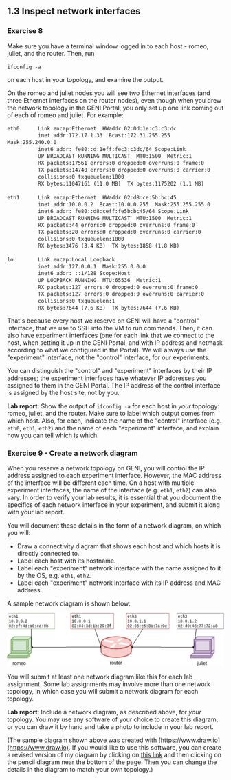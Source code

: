 ## 1.3 Inspect network interfaces

### Exercise 8

Make sure you have a terminal window logged in to each host - romeo, juliet, and the router. Then, run

```
ifconfig -a
```

on each host in your topology, and examine the output.

On the romeo and juliet nodes you will see two Ethernet interfaces (and three Ethernet interfaces on the router nodes), even though when you drew the network topology in the GENI Portal, you only set up one link coming out of each of romeo and juliet. For example:

```
eth0      Link encap:Ethernet  HWaddr 02:0d:1e:c3:c3:dc  
          inet addr:172.17.1.33  Bcast:172.31.255.255  Mask:255.240.0.0
          inet6 addr: fe80::d:1eff:fec3:c3dc/64 Scope:Link
          UP BROADCAST RUNNING MULTICAST  MTU:1500  Metric:1
          RX packets:17561 errors:0 dropped:0 overruns:0 frame:0
          TX packets:14740 errors:0 dropped:0 overruns:0 carrier:0
          collisions:0 txqueuelen:1000 
          RX bytes:11047161 (11.0 MB)  TX bytes:1175202 (1.1 MB)

eth1      Link encap:Ethernet  HWaddr 02:d8:ce:5b:bc:45  
          inet addr:10.0.0.2  Bcast:10.0.0.255  Mask:255.255.255.0
          inet6 addr: fe80::d8:ceff:fe5b:bc45/64 Scope:Link
          UP BROADCAST RUNNING MULTICAST  MTU:1500  Metric:1
          RX packets:44 errors:0 dropped:0 overruns:0 frame:0
          TX packets:20 errors:0 dropped:0 overruns:0 carrier:0
          collisions:0 txqueuelen:1000 
          RX bytes:3476 (3.4 KB)  TX bytes:1858 (1.8 KB)

lo        Link encap:Local Loopback  
          inet addr:127.0.0.1  Mask:255.0.0.0
          inet6 addr: ::1/128 Scope:Host
          UP LOOPBACK RUNNING  MTU:65536  Metric:1
          RX packets:127 errors:0 dropped:0 overruns:0 frame:0
          TX packets:127 errors:0 dropped:0 overruns:0 carrier:0
          collisions:0 txqueuelen:1 
          RX bytes:7644 (7.6 KB)  TX bytes:7644 (7.6 KB)
```

That's because every host we reserve on GENI will have a "control" interface, that we use to SSH into the VM to run commands. Then, it can also have experiment interfaces (one for each link that we connect to the host, when setting it up in the GENI Portal, and with IP address and netmask according to what we configured in the Portal). We will always use the "experiment" interface, not the "control" interface, for our experiments.

You can distinguish the "control" and "experiment" interfaces by their IP addresses; the experiment interfaces have whatever IP addresses you assigned to them in the GENI Portal. The IP address of the control interface is assigned by the host site, not by you.

**Lab report**: Show the output of `ifconfig -a` for each host in _your_ topology: romeo, juliet, and the router. Make sure to label which output comes from which host. Also, for each, indicate the name of the "control" interface (e.g. `eth0`, `eth1`, `eth2`) and the name of each "experiment" interface, and explain how you can tell which is which.

### Exercise 9 - Create a network diagram

When you reserve a network topology on GENI, you will control the IP address assigned to each experiment interface. However, the MAC address of the interface will be different each time. On a host with multiple experiment interfaces, the name of the interface (e.g. `eth1`, `eth2`) can also vary. In order to verify your lab results, it is essential that you document the specifics of each network interface in your experiment, and submit it along with your lab report. 

You will document these details in the form of a network diagram, on which you will:

* Draw a connectivity diagram that shows each host and which hosts it is directly connected to.
* Label each host with its hostname.
* Label each "experiment" network interface with the name assigned to it by the OS, e.g. `eth1`, `eth2`.
* Label each "experiment" network interface with its IP address and MAC address.

A sample network diagram is shown below:

![](1-network-diagram.png)

You will submit at least one network diagram like this for each lab assignment. Some lab assignments may involve more than one network topology, in which case you will submit a network diagram for each topology.

**Lab report**: Include a network diagram, as described above, for _your_ topology. You may use any software of your choice to create this diagram, or you can draw it by hand and take a photo to include in your lab report. 

(The sample diagram shown above was created with [https://www.draw.io](https://www.draw.io). If you would like to use this software, you can create a revised version of my diagram by clicking on [this link](https://www.draw.io/?lightbox=1&highlight=0000ff&edit=_blank&layers=1&nav=1&title=1-network-diagram.xml#R5ZlLc9s2EIB%2FjY7R8E3qKMl2c0g6nnFn2p4yEAmRSECCBSFb7q%2FvAgTflM3IVGW3zgxDLIAFuPvt4qGFvU2Pv3CUJ19ZhOnCMqLjwr5ZWJYfePCUgudS4Pl2KYg5iUqR2QgeyN9YCw0tPZAIF52GgjEqSN4VhizLcCg6MsQ5e%2Bo22zPaHTVHMR4IHkJEh9LfSSQS%2FRWG0cg%2FYxInemSnqtih8EfM2SHTwy0se6%2F%2ByuoUVap0%2ByJBEXtqiezbhb3ljInyLT1uMZWWraxW9rs7UVtPm%2BNMTOng62mI5%2BrLcQSG0EXGRcJiliF620g36vOwVGBAKREphVcTXmFM%2FvyHlqvCn7KwdKviPeYkxQJz3eY7FuJZOx8dBANRM%2BQXxnKtuBCc%2FcBbRhlXk7QN9afURmvpbjnZR0RLyR2htO6JuOi1ULJWG%2Bih5%2BBVta0yFGMs6pk%2F5CgkWaw%2FoGAHHuITlaVppT1POkeLSjUaJU27GlZjV4MB4YYZDMWfoQnHFAny2NWONPhx3a7xPrxoAMZh0EODlQ5aKQclbIAIQJvL1%2FQYy%2BBfhqQI2TJkaX4AIxTfUBZ9y8EmeYI5osUShCnJlO1btESoSGqK9uCOln8jFweRM%2Bb5wNrZnlfXVMEJ9tk8Yi4IhPAXtMP0nhVEEJZB3Y4JwdJWgzUlsawQErAN0qUQvCLJ3LCDoCSDQavU0jhTasDHl905dJTuYPkQCaqPTopmlSWfWilGq01a2cV13u7b1ayBfiRCxfnSdHWxFelQ6gd6nRnMiZnhtbh%2Be%2BaYkhnOi2D3ehHsDiL4%2B4ESmIXlUZjKZsfhLRb1p%2F2rQY1NCGt%2FzCkr2B6gjxnUziq4Wkx7I%2FlaOmuib8vGhf5%2Fuh%2F3QYjDcMyPu8B1XOND%2BtHyXvejH4z40X67H0174EgsErMdtC1ven8d5O5ws2eZ%2BFSoFLiGBqaRH5Upqvoq0k1jKf%2FNpc4AI64NWJvXNkx%2Fbe7gAasLFPczjTDAF7wqunhyDHrQTjWQAOSMZEJ5wN0s3BsJDiwK5ViqQ8URxXtxErai3L79plaPT46e8h1KCZVUbCHHExldxq%2F4SVfqJcg0BsvlIDhu195G7VxmoNVcGV1arSGtZnWWSjoHlRlwHe4TAVdrTlzNeXG1wexr7Mo3BA9fPlb4f47rRQG1bfuKgA4Xxn4%2B7aRGa1ijsMF7eDgyyyFDFhU2uwl7qesS0Hbyi0QM92H%2BjeH7My2oQf%2B0M4aAdSkE%2FFdzVCfdnEIgko53ZPqQdln7UoaC%2FzACay8wNsFMe2NvQhK4GAGrAQEDJ7VOmRnLcNdfp4%2BOP5Vmf%2Frouzjr0FnlvPap0xn3Tsv67ojxK9nkw6ke4V7y3FoBujsU2%2B75VF%2BdlZ3aN5Q9PUFXT12u9Oj7ub4ehUf90ZOIqUh8N8RMvUY9kxh7SMyJe4qPRYzl9ZAxL4eM%2BU6Q0Rdy1eXcy7dx5%2FEykmDM62YYx3s5NUwFxl71FPXJmxEY630BYywdyAMNNOYJZJqcpK98L5eW%2FCFn7jUxq3%2Fbq%2FKScSZmjt%2FLS31FZ2MGxeYnw7J586usffsP) and then clicking on the pencil diagram near the bottom of the page. Then you can change the details in the diagram to match your own topology.)
